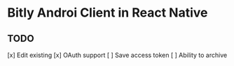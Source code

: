 # Bitly Androi Client in React Native

TODO
---
[x] Edit existing
[x] OAuth support
[ ] Save access token
[ ] Ability to archive
